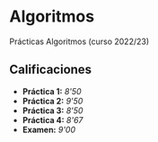 # Algoritmos

Prácticas Algoritmos (curso 2022/23)

## Calificaciones

- **Práctica 1:** *8'50*
- **Práctica 2:** *9'50*
- **Práctica 3:** *8'50*
- **Práctica 4:** *8'67*
- **Examen:** *9'00*
